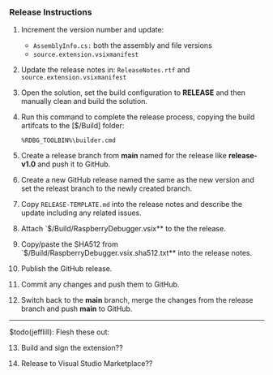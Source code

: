 ### Release Instructions

1. Increment the version number and update:
   
   * `AssemblyInfo.cs:` both the assembly and file versions
   * `source.extension.vsixmanifest`

2. Update the release notes in: `ReleaseNotes.rtf` and `source.extension.vsixmanifest`

3. Open the solution, set the build configuration to **RELEASE** and then manually clean and build the solution.

4. Run this command to complete the release process, copying the build artifcats to the [$/Build] folder:

   `%RDBG_TOOLBIN%\builder.cmd`

5. Create a release branch from **main** named for the release like **release-v1.0** and push it to GitHub.

6. Create a new GitHub release named the same as the new version and set the releast branch to the newly created branch.

7. Copy `RELEASE-TEMPLATE.md` into the release notes and describe the update including any related issues.

8. Attach `$/Build/RaspberryDebugger.vsix** to the the release.

9. Copy/paste the SHA512 from `$/Build/RaspberryDebugger.vsix.sha512.txt** into the release notes.

10. Publish the GitHub release.

11. Commit any changes and push them to GitHub.

12. Switch back to the **main** branch, merge the changes from the release branch and push **main** to GitHub.

------------------------------------------------
$todo(jefflill): Flesh these out:

13. Build and sign the extension??

14. Release to Visual Studio Marketplace??
